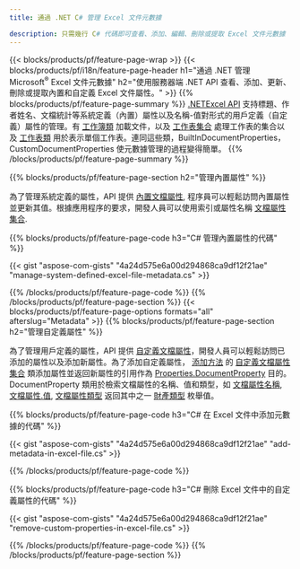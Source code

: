 ```yaml
---
title: 通過 .NET C# 管理 Excel 文件元數據

description: 只需幾行 C# 代碼即可查看、添加、編輯、刪除或提取 Excel 文件元數據
---
```

{{< blocks/products/pf/feature-page-wrap >}}
{{< blocks/products/pf/i18n/feature-page-header h1="通過 .NET 管理 Microsoft<sup>&reg;</sup> Excel 文件元數據" h2="使用服務器端 .NET API 查看、添加、更新、刪除或提取內置和自定義 Excel 文件屬性。" >}}
{{% blocks/products/pf/feature-page-summary %}}
[.NETExcel API](/cells/net/) 支持標題、作者姓名、文檔統計等系統定義（內置）屬性以及名稱-值對形式的用戶定義（自定義）屬性的管理。有 [工作簿類](https://reference.aspose.com/cells/net/aspose.cells/workbook) 加載文件，以及 [工作表集合](https://reference.aspose.com/cells/net/aspose.cells/worksheetcollection) 處理工作表的集合以及 [工作表類](https://reference.aspose.com/cells/net/aspose.cells/worksheet) 用於表示單個工作表。連同這些類，BuiltInDocumentProperties，CustomDocumentProperties 使元數據管理的過程變得簡單。 
{{% /blocks/products/pf/feature-page-summary %}}

{{% blocks/products/pf/feature-page-section h2="管理內置屬性" %}}

為了管理系統定義的屬性，API 提供 [內置文檔屬性](https://reference.aspose.com/cells/net/aspose.cells/workbook/properties/builtindocumentproperties), 程序員可以輕鬆訪問內置屬性並更新其值。根據應用程序的要求，開發人員可以使用索引或屬性名稱 [文檔屬性集合](https://reference.aspose.com/cells/net/aspose.cells.properties/documentpropertycollection). 

{{% blocks/products/pf/feature-page-code h3="C# 管理內置屬性的代碼" %}}

{{< gist "aspose-com-gists" "4a24d575e6a00d294868ca9df12f21ae" "manage-system-defined-excel-file-metadata.cs" >}}

{{% /blocks/products/pf/feature-page-code %}}
{{% /blocks/products/pf/feature-page-section %}}
{{< blocks/products/pf/feature-page-options formats="all" afterslug="Metadata" >}}
{{% blocks/products/pf/feature-page-section h2="管理自定義屬性" %}}

為了管理用戶定義的屬性，API 提供 [自定義文檔屬性](https://reference.aspose.com/cells/net/aspose.cells/workbook/properties/customdocumentproperties)，開發人員可以輕鬆訪問已添加的屬性以及添加新屬性。為了添加自定義屬性， [添加方法](https://reference.aspose.com/cells/net/aspose.cells.properties/customdocumentpropertycollection/methods/add/index) 的 [自定義文檔屬性集合](https://reference.aspose.com/cells/net/aspose.cells.properties/customdocumentpropertycollection) 類添加屬性並返回新屬性的引用作為 [Properties.DocumentProperty](https://reference.aspose.com/cells/net/aspose.cells.properties/documentproperty) 目的。 DocumentProperty 類用於檢索文檔屬性的名稱、值和類型，如 [文檔屬性名稱](https://reference.aspose.com/cells/net/aspose.cells.properties/documentproperty/properties/name), [文檔屬性.值](https://reference.aspose.com/cells/net/aspose.cells.properties/documentproperty/properties/value),  [文檔屬性類型](https://reference.aspose.com/cells/net/aspose.cells.properties/documentproperty/properties/type) 返回其中之一 [財產類型](https://reference.aspose.com/cells/net/aspose.cells.properties/propertytype) 枚舉值。 
 
{{% blocks/products/pf/feature-page-code h3="C# 在 Excel 文件中添加元數據的代碼" %}}

{{< gist "aspose-com-gists" "4a24d575e6a00d294868ca9df12f21ae" "add-metadata-in-excel-file.cs" >}}

{{% /blocks/products/pf/feature-page-code %}}


{{% blocks/products/pf/feature-page-code h3="C# 刪除 Excel 文件中的自定義屬性的代碼" %}}

{{< gist "aspose-com-gists" "4a24d575e6a00d294868ca9df12f21ae" "remove-custom-properties-in-excel-file.cs" >}}

{{% /blocks/products/pf/feature-page-code %}}
{{% /blocks/products/pf/feature-page-section %}}
